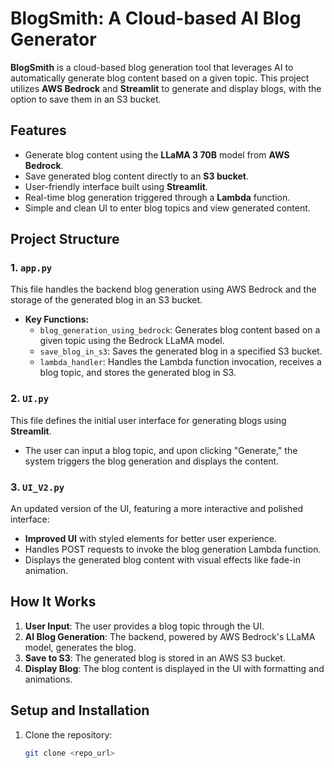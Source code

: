 # BlogSmith: A Cloud-based AI Blog Generator

**BlogSmith** is a cloud-based blog generation tool that leverages AI to automatically generate blog content based on a given topic. This project utilizes **AWS Bedrock** and **Streamlit** to generate and display blogs, with the option to save them in an S3 bucket.

## Features

- Generate blog content using the **LLaMA 3 70B** model from **AWS Bedrock**.
- Save generated blog content directly to an **S3 bucket**.
- User-friendly interface built using **Streamlit**.
- Real-time blog generation triggered through a **Lambda** function.
- Simple and clean UI to enter blog topics and view generated content.

## Project Structure

### 1. `app.py`
This file handles the backend blog generation using AWS Bedrock and the storage of the generated blog in an S3 bucket.
- **Key Functions:**
  - `blog_generation_using_bedrock`: Generates blog content based on a given topic using the Bedrock LLaMA model.
  - `save_blog_in_s3`: Saves the generated blog in a specified S3 bucket.
  - `lambda_handler`: Handles the Lambda function invocation, receives a blog topic, and stores the generated blog in S3.

### 2. `UI.py`
This file defines the initial user interface for generating blogs using **Streamlit**.
- The user can input a blog topic, and upon clicking "Generate," the system triggers the blog generation and displays the content.

### 3. `UI_V2.py`
An updated version of the UI, featuring a more interactive and polished interface:
- **Improved UI** with styled elements for better user experience.
- Handles POST requests to invoke the blog generation Lambda function.
- Displays the generated blog content with visual effects like fade-in animation.

## How It Works

1. **User Input**: The user provides a blog topic through the UI.
2. **AI Blog Generation**: The backend, powered by AWS Bedrock's LLaMA model, generates the blog.
3. **Save to S3**: The generated blog is stored in an AWS S3 bucket.
4. **Display Blog**: The blog content is displayed in the UI with formatting and animations.

## Setup and Installation

1. Clone the repository:
   ```bash
   git clone <repo_url>
